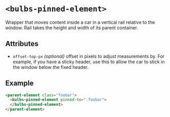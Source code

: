 # `<bulbs-pinned-element>`

Wrapper that moves content inside a car in a vertical rail relative to the window. Rail takes the height and width of its parent container.

## Attributes

* `offset-top-px` *(optional)* offset in pixels to adjust measurements by. For example, if you have a sticky header, use this to allow the car to stick in the window below the fixed header.

## Example

```html
<parent-element class="foobar">
  <bulbs-pinned-element pinned-to=".foobar">
  </bulbs-pinned-element>
</parent-element>
```
